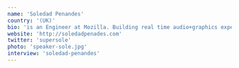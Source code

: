 ```yaml
---
name: 'Soledad Penandes'
country: '(UK)'
bio: 'is an Engineer at Mozilla. Building real time audio+graphics experiments with JavaScript; breaking half the browsers in the process. It\‘s fun!'
website: 'http://soledadpenades.com'
twitter: 'supersole'
photo: 'speaker-sole.jpg'
interview: 'soledad-penandes'
---
```

